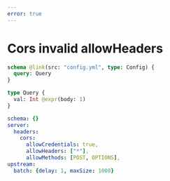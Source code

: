 ```yaml
---
error: true
---
```


# Cors invalid allowHeaders

```graphql @config
schema @link(src: "config.yml", type: Config) {
  query: Query
}

type Query {
  val: Int @expr(body: 1)
}
```

```yml @file:config.yml
schema: {}
server:
  headers:
    cors:
      allowCredentials: true,
      allowHeaders: ["*"],
      allowMethods: [POST, OPTIONS],
upstream:
  batch: {delay: 1, maxSize: 1000}
```

